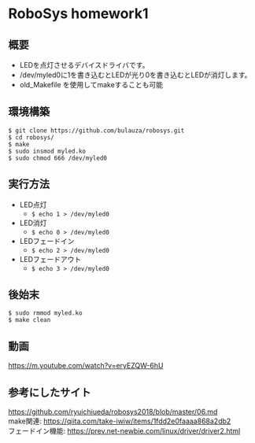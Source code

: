 RoboSys homework1
===

## 概要
* LEDを点灯させるデバイスドライバです。  
* /dev/myled0に1を書き込むとLEDが光り0を書き込むとLEDが消灯します。
* old_Makefile を使用してmakeすることも可能

## 環境構築
```
$ git clone https://github.com/bulauza/robosys.git
$ cd robosys/
$ make
$ sudo insmod myled.ko
$ sudo chmod 666 /dev/myled0
```

## 実行方法
* LED点灯
  * `$ echo 1 > /dev/myled0`
* LED消灯
  * `$ echo 0 > /dev/myled0`
* LEDフェードイン
  * `$ echo 2 > /dev/myled0`
* LEDフェードアウト
  * `$ echo 3 > /dev/myled0`

## 後始末
```
$ sudo rmmod myled.ko
$ make clean
```

## 動画
https://m.youtube.com/watch?v=eryEZQW-6hU

## 参考にしたサイト
https://github.com/ryuichiueda/robosys2018/blob/master/06.md  
make関連: https://qiita.com/take-iwiw/items/1fdd2e0faaaa868a2db2  
フェードイン機能: https://prev.net-newbie.com/linux/driver/driver2.html
